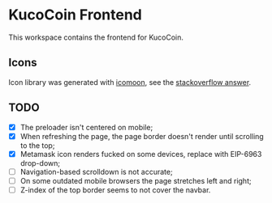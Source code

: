 # KucoCoin Frontend

This workspace contains the frontend for KucoCoin.

## Icons

Icon library was generated with [icomoon](https://icomoon.io/), see the [stackoverflow answer](https://stackoverflow.com/a/41288167/8456253).

## TODO

- [x] The preloader isn't centered on mobile;
- [x] When refreshing the page, the page border doesn't render until scrolling to the top;
- [x] Metamask icon renders fucked on some devices, replace with EIP-6963 drop-down;
- [ ] Navigation-based scrolldown is not accurate;
- [ ] On some outdated mobile browsers the page stretches left and right;
- [ ] Z-index of the top border seems to not cover the navbar.